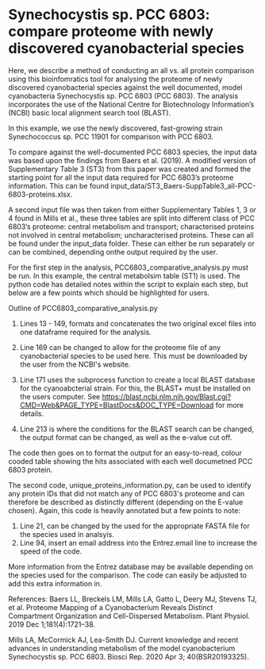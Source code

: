 # Synechocystis sp. PCC 6803: compare proteome with newly discovered cyanobacterial species

Here, we describe a method of conducting an all vs. all protein comparison using this bioinfomratics tool for analysing the proteome of newly discovered cyanobacterial species against the well documented, model cyanobacteria Synechocystis sp. PCC 6803 (PCC 6803). The analysis incorporates the use of the National Centre for Biotechnology Information’s (NCBI) basic local alignment search tool (BLAST).

In this example, we use the newly discovered, fast-growing strain Synechococcus sp. PCC 11901 for comparison with PCC 6803. 

To compare against the well-documented PCC 6803 species, the input data was based upon the findings from Baers et al. (2019). A modified version of Supplementary Table 3 (ST3)  from this paper was created and formed the starting point for all the input data required for PCC 6803’s proteome information. This can be found input_data/ST3_Baers-SuppTable3_all-PCC-6803-proteins.xlsx.

A second input file was then taken from either Supplementary Tables 1, 3 or 4 found in Mills et al., these three tables are split into different class of PCC 6803’s proteome: central metabolism and transport; characterised proteins not involved in central metabolism; uncharacterised proteins. These can all be found under the input_data folder. These can either be run separately or can be combined, depending onthe output required by the user. 


For the first step in the analysis, PCC6803_comparative_analysis.py must be run. In this example, the central metabolsim table (ST1) is used. The python code has detailed notes within the script to explain each step, but below are a few points which should be highlighted for users.

Outline of PCC6803_comparative_analysis.py
1. Lines 13 - 149, formats and concatenates the two original excel files into one dataframe required for the analysis.

2. Line 169 can be changed to allow for the proteome file of any cyanobacterial species to be used here. This must be downloaded by the user from the NCBI's website. 

3. Line 171 uses the subprocess function to create a local BLAST database for the cyanoabcterial strain. For this, the BLAST+ must be installed on the users computer. See https://blast.ncbi.nlm.nih.gov/Blast.cgi?CMD=Web&PAGE_TYPE=BlastDocs&DOC_TYPE=Download for more details.

4. Line 213 is where the conditions for the BLAST search can be changed, the output format can be changed, as well as the e-value cut off.

The code then goes on to format the output for an easy-to-read, colour cooded table showing the hits associated with each well documetned PCC 6803 protein. 

The second code, unique_proteins_information.py, can be used to identify any protein IDs that did not match any of PCC 6803's proteome and can therefore be described as distinctly different (depending on the E-value chosen). Again, this code is heavily annotated but a few points to note:

1. Line 21, can be changed by the used for the appropriate FASTA file for the species used in analsyis. 
2. Line 94, insert an email address into the Entrez.email line to increase the speed of the code. 

More information from the Entrez database may be available depending on the species used for the comparison. The code can easily be adjusted to add this extra information in.


References:
Baers LL, Breckels LM, Mills LA, Gatto L, Deery MJ, Stevens TJ, et al. Proteome Mapping of a Cyanobacterium Reveals Distinct Compartment Organization and Cell-Dispersed Metabolism. Plant Physiol. 2019 Dec 1;181(4):1721–38.

Mills LA, McCormick AJ, Lea-Smith DJ. Current knowledge and recent advances in understanding metabolism of the model cyanobacterium Synechocystis sp. PCC 6803. Biosci Rep. 2020 Apr 3; 40(BSR20193325).
